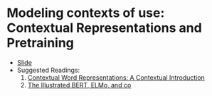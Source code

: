 # Modeling contexts of use: Contextual Representations and Pretraining

- [Slide](http://web.stanford.edu/class/cs224n/slides/cs224n-2019-lecture13-contextual-representations.pdf)
- Suggested Readings:
    1. [Contextual Word Representations: A Contextual Introduction](https://arxiv.org/abs/1902.06006.pdf)
    2. [The Illustrated BERT, ELMo, and co](http://jalammar.github.io/illustrated-bert/)
